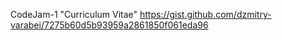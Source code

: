 CodeJam-1 "Curriculum Vitae"
https://gist.github.com/dzmitry-varabei/7275b60d5b93959a2861850f061eda96